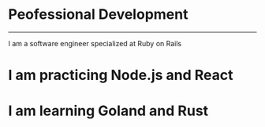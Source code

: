 # Peofessional Development

---------------

I am a software engineer specialized at Ruby on Rails
# I am practicing Node.js and React
# I am learning Goland and Rust
